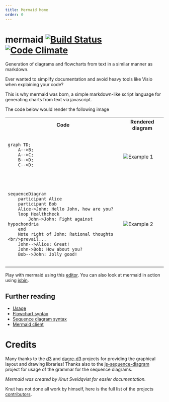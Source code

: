 ```yaml
---
title: Mermaid home
order: 0
---
```

mermaid [![Build Status](https://travis-ci.org/knsv/mermaid.svg?branch=master)](https://travis-ci.org/knsv/mermaid) [![Code Climate](https://codeclimate.com/github/knsv/mermaid/badges/gpa.svg)](https://codeclimate.com/github/knsv/mermaid)
=======

Generation of diagrams and flowcharts from text in a similar manner as markdown.

Ever wanted to simplify documentation and avoid heavy tools like Visio when explaining your code?

This is why mermaid was born, a simple markdown-like script language for generating charts from text via javascript.

The code below would render the following image
<table>
<tr><th>Code</th><th>Rendered diagram</th></tr>
<tr><td>
<pre>
<code>
graph TD;
    A-->B;
    A-->C;
    B-->D;
    C-->D;
<code>
</pre>
</td>
<td>
<img src='http://www.sveido.com/mermaid/img/ex1.png' alt='Example 1'>
</td>
</tr>
<tr>
<td>
<pre>
<code>
sequenceDiagram
    participant Alice
    participant Bob
    Alice->John: Hello John, how are you?
    loop Healthcheck
        John->John: Fight against hypochondria
    end
    Note right of John: Rational thoughts &lt;br/>prevail...
    John-->Alice: Great!
    John->Bob: How about you?
    Bob-->John: Jolly good!
</code>
</pre>
</td>
<td>
<img src='http://www.sveido.com/mermaid/img/seq1.png' alt='Example 2'>
</td>
</tr>
</table>

Play with mermaid using this [editor](http://danielmschmidt.github.io/mermaid-demo/). You can also look at mermaid in action using [jsbin](http://jsbin.com/faxunexeku/1/edit?html,output).

## Further reading

* [Usage](http://knsv.github.io/mermaid/usage.html)
* [Flowchart syntax](http://knsv.github.io/mermaid/flowchart.html)
* [Sequence diagram syntax](http://knsv.github.io/mermaid/sequenceDiagram.html)
* [Mermaid client](http://knsv.github.io/mermaid/mermaidCLI.html)

# Credits
Many thanks to the [d3](http://d3js.org/) and [dagre-d3](https://github.com/cpettitt/dagre-d3) projects for providing
the graphical layout and drawing libraries! Thanks also to the
[js-sequence-diagram](http://bramp.github.io/js-sequence-diagrams) project for usage of the grammar for the
sequence diagrams.

*Mermaid was created by Knut Sveidqvist for easier documentation.*

Knut has not done all work by himself, here is the full list of the projects [contributors](https://github.com/knsv/mermaid/graphs/contributors).
